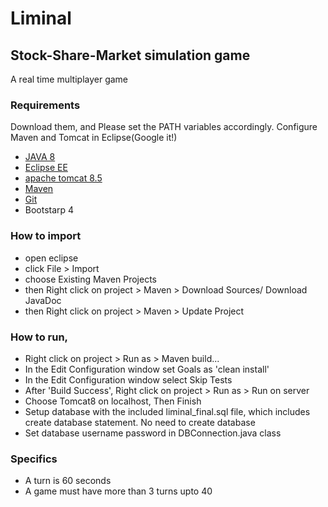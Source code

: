 # Liminal 
## Stock-Share-Market simulation game
A real time multiplayer game

### Requirements
Download them, and Please set the PATH variables accordingly. Configure Maven and Tomcat in Eclipse(Google it!)
- [JAVA 8](http://www.oracle.com/technetwork/java/javase/downloads/jdk8-downloads-2133151.html)
- [Eclipse EE ](https://www.eclipse.org/downloads/packages/eclipse-ide-java-ee-developers/oxygen3a)
- [apache tomcat 8.5](http://tomcat.apache.org/download-80.cgi)
- [Maven](https://maven.apache.org/download.cgi)
- [Git](https://git-scm.com/downloads)
- Bootstarp 4


### How to import 
- open eclipse
- click File > Import
- choose Existing Maven Projects
- then Right click on project > Maven > Download Sources/ Download JavaDoc
- then Right click on project > Maven > Update Project

### How to run,
- Right click on project > Run as > Maven build...
- In the Edit Configuration window set Goals as 'clean install'
- In the Edit Configuration window select Skip Tests
- After 'Build Success', Right click on project > Run as > Run on server
- Choose Tomcat8 on localhost, Then Finish
- Setup database with the included liminal_final.sql file, which includes create database statement. No need to create database
- Set database username password in DBConnection.java class

### Specifics
- A turn is 60 seconds
- A game must have more than 3 turns upto 40

